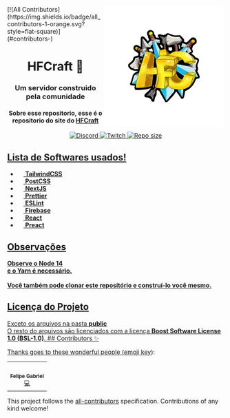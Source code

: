 <img src="logo.webp" alt="HFCraft Logo" width="280" height="280" align="right">
<!-- ALL-CONTRIBUTORS-BADGE:START - Do not remove or modify this section -->
[![All Contributors](https://img.shields.io/badge/all_contributors-1-orange.svg?style=flat-square)](#contributors-)
<!-- ALL-CONTRIBUTORS-BADGE:END -->
<div align="center">
  <h1>HFCraft 👋</h1>
  <h3>Um servidor construido pela comunidade</h3>
  <h4>
    Sobre esse repositorio, esse é o repositorio do site do <a href="https://hf.fegasa.tk/">HFCraft</a>
  </h4>
  <a href="https://discord.gg/xVZNFtKgSs" />
  <img alt="Discord" src="https://img.shields.io/discord/732288721948508310?color=5865F2&label=discord&style=for-the-badge"></img>
  <a href="https://twitch.tv/antonyzera" />
  <img alt="Twitch" src="https://img.shields.io/twitch/status/antonyzera?color=6441a5&label=Twitch&style=for-the-badge"></img>
  <a href="https://github.com/gabriewf/HFCraft" />
  <img alt="Repo size" src="https://img.shields.io/github/repo-size/gabriewf/HFCraft?style=for-the-badge" />
</div>

<h2>Lista de Softwares usados!</h2>

- <img src="https://cdn.worldvectorlogo.com/logos/tailwind-css-2.svg" height=14 width=14 /> <strong>TailwindCSS</strong>
- <img src="https://cdn.worldvectorlogo.com/logos/postcss.svg" height=14 width=14 /> <strong>PostCSS</strong>
- <img src="https://cdn.worldvectorlogo.com/logos/next-js.svg" height=14 width=14 /> <strong>NextJS</strong>
- <img src="https://cdn.worldvectorlogo.com/logos/prettier-1.svg" height=14 width=14 /> <strong>Prettier</strong>
- <img src="https://cdn.worldvectorlogo.com/logos/eslint-1.svg" height=14 width=14 /> <strong>ESLint</strong>
- <img src="https://cdn.worldvectorlogo.com/logos/firebase-1.svg" height=14 width=14 /> <strong>Firebase</strong>
- <img src="https://cdn.worldvectorlogo.com/logos/react-2.svg" height=14 width=14 /> <strong>React</strong>
- <img src="https://cdn.worldvectorlogo.com/logos/preact.svg" height=14 width=14 /> <strong>Preact</strong>

<h2>Observações</h2>
<strong>Observe o Node 14</strong>
<br />
<strong>e o Yarn é necessário.</strong>
<br />
<br />
<strong>Você também pode clonar este repositório e construí-lo você mesmo.</strong>

<h2>Licença do Projeto</h2>
Exceto os arquivos na pasta <strong>public</strong>
<br />
O resto do arquivos são licenciados com a licença <strong>Boost Software License 1.0 (BSL-1.0)</strong>.
## Contributors ✨

Thanks goes to these wonderful people ([emoji key](https://allcontributors.org/docs/en/emoji-key)):

<!-- ALL-CONTRIBUTORS-LIST:START - Do not remove or modify this section -->
<!-- prettier-ignore-start -->
<!-- markdownlint-disable -->
<table>
  <tr>
    <td align="center"><a href="https://github.com/gabriewf"><img src="https://avatars.githubusercontent.com/u/85371036?v=4?s=100" width="100px;" alt=""/><br /><sub><b>Felipe Gabriel</b></sub></a><br /><a href="https://github.com/gabriewf/HFCraft/commits?author=gabriewf" title="Code">💻</a></td>
  </tr>
</table>

<!-- markdownlint-restore -->
<!-- prettier-ignore-end -->

<!-- ALL-CONTRIBUTORS-LIST:END -->

This project follows the [all-contributors](https://github.com/all-contributors/all-contributors) specification. Contributions of any kind welcome!